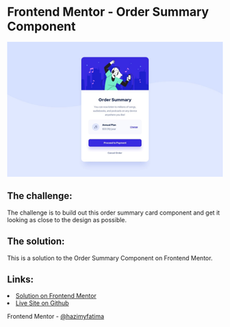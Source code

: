 # Frontend Mentor -  Order Summary Component

![Server](https://github.com/hazimyfatima/order-summary-component/blob/master/design/desktop-design.jpg)

## The challenge:

The challenge is to build out this order summary card component and get it looking as close to the design as possible.

## The solution:

This is a solution to the Order Summary Component on Frontend Mentor.

## Links:

<li> <a href="https://www.frontendmentor.io/solutions/order-summary-component-_6HQZEWJMU">Solution on Frontend Mentor</a>
<li> <a href="https://hazimyfatima.github.io/order-summary-component/">Live Site on Github</a>


Frontend Mentor - <a href="https://www.frontendmentor.io/profile/hazimyfatima">@hazimyfatima</a>
